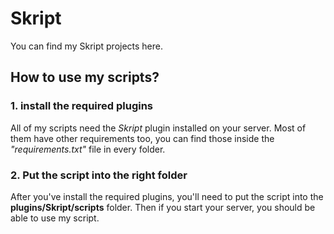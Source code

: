 # Skript
You can find my Skript projects here.

## How to use my scripts?
### 1. install the required plugins
All of my scripts need the *Skript* plugin installed on your server. Most of them have other requirements too, you can find those inside the *"requirements.txt"* file in every folder.

### 2. Put the script into the right folder
After you've install the required plugins, you'll need to put the script into the **plugins/Skript/scripts** folder. Then if you start your server, you should be able to use my script.
